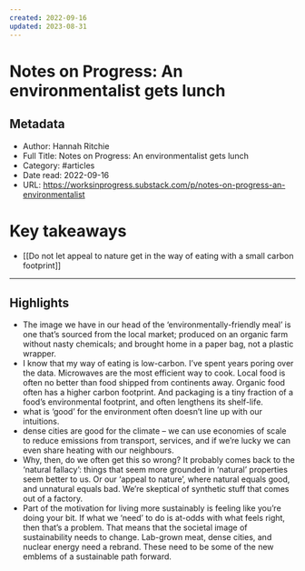 ```yaml
---
created: 2022-09-16
updated: 2023-08-31
---
```

# Notes on Progress: An environmentalist gets lunch

## Metadata
- Author: Hannah Ritchie
- Full Title: Notes on Progress: An environmentalist gets lunch
- Category: #articles
- Date read: 2022-09-16
- URL: https://worksinprogress.substack.com/p/notes-on-progress-an-environmentalist
# Key takeaways
- [[Do not let appeal to nature get in the way of eating with a small carbon footprint]]

---

## Highlights
- The image we have in our head of the ‘environmentally-friendly meal’ is one that’s sourced from the local market; produced on an organic farm without nasty chemicals; and brought home in a paper bag, not a plastic wrapper.
- I know that my way of eating is low-carbon. I’ve spent years poring over the data. Microwaves are the most efficient way to cook. Local food is often no better than food shipped from continents away. Organic food often has a higher carbon footprint. And packaging is a tiny fraction of a food’s environmental footprint, and often lengthens its shelf-life.
- what is ‘good’ for the environment often doesn’t line up with our intuitions.
- dense cities are good for the climate – we can use economies of scale to reduce emissions from transport, services, and if we’re lucky we can even share heating with our neighbours.
- Why, then, do we often get this so wrong? It probably comes back to the ‘natural fallacy’: things that seem more grounded in ‘natural’ properties seem better to us. Or our ‘appeal to nature’, where natural equals good, and unnatural equals bad. We’re skeptical of synthetic stuff that comes out of a factory.
- Part of the motivation for living more sustainably is feeling like you’re doing your bit. If what we ‘need’ to do is at-odds with what feels right, then that’s a problem. That means that the societal image of sustainability needs to change. Lab-grown meat, dense cities, and nuclear energy need a rebrand. These need to be some of the new emblems of a sustainable path forward.

